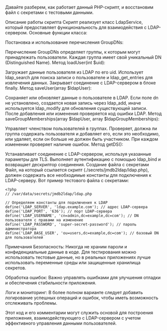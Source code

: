Давайте разберем, как работает данный PHP-скрипт, и восстановим файл с секретами с тестовыми данными.

Описание работы скрипта
Скрипт реализует класс LdapService, который предоставляет функциональность для взаимодействия с LDAP-сервером. Основные функции класса:

Постановка и использование перечисления GroupDNs:

Перечисление GroupDNs определяет группы, к которым могут принадлежать пользователи. Каждая группа имеет свой уникальный DN (Distinguished Name).
Метод loadUser(int $uid):

Загружает данные пользователя из LDAP по его uid.
Использует ldap_search для поиска записи о пользователе и ldap_get_entries для извлечения данных.
Закрывает соединение с LDAP-сервером в блоке finally.
Метод saveUser(array $ldapUser):

Сохраняет или обновляет данные о пользователе в LDAP.
Если поле dn не установлено, создается новая запись через ldap_add, иначе используется ldap_modify для обновления существующей записи.
После добавления или изменения проверяется код ошибки LDAP.
Метод saveGroupMemberships(array $ldapUser, array $ldapGroupMemberships):

Управляет членством пользователей в группах.
Проверяет, должна ли группа содержать пользователя и добавляет его, если это необходимо, или удаляет, если он больше не должен быть участником.
При каждом изменении проверяет наличие ошибок.
Метод getDS():

Устанавливает соединение с LDAP-сервером, используя указанные параметры для TLS.
Выполняет аутентификацию с помощью ldap_bind и возвращает дескриптор соединения.
Создание файла с секретами
Файл, на который ссылается скрипт (./secrets/jmdb2ldap/ldap.php), должен содержать все необходимые константы для подключения к LDAP-серверу. Вот пример тестового файла с секретами:
```
<?php
// /var/data/secrets/jmdb2ldap/ldap.php

// Определяем константы для подключения к LDAP
define('LDAP_SERVER', 'ldap.example.com'); // адрес LDAP-сервера
define('LDAP_PORT', '636'); // порт LDAP-сервера
define('LDAP_USERNAME', 'cn=admin,dc=example,dc=com'); // DN пользователя с правами на изменение
define('LDAP_PASSWORD', 'super-secret-password'); // пароль администратора
define('LDAP_BASE_USER', 'ou=users,dc=example,dc=com'); // базовый DN для пользователей
```
Примечания
Безопасность: Никогда не храним пароли и конфиденциальные данные в коде. Для тестирования можно использовать тестовые данные, но в реальных приложениях лучше использовать переменные среды или защищенные хранилища секретов.

Обработка ошибок: Важно управлять ошибками для улучшения отладки и обеспечения стабильности приложения. 

Логи и мониторинг: В более полном варианте следует добавить логирование успешных операций и ошибок, чтобы иметь возможность отслеживать проблемы.

Этот код и его комментарии могут служить основой для построения приложения, взаимодействующего с LDAP-сервером с учетом эффективного управления данными пользователей.
